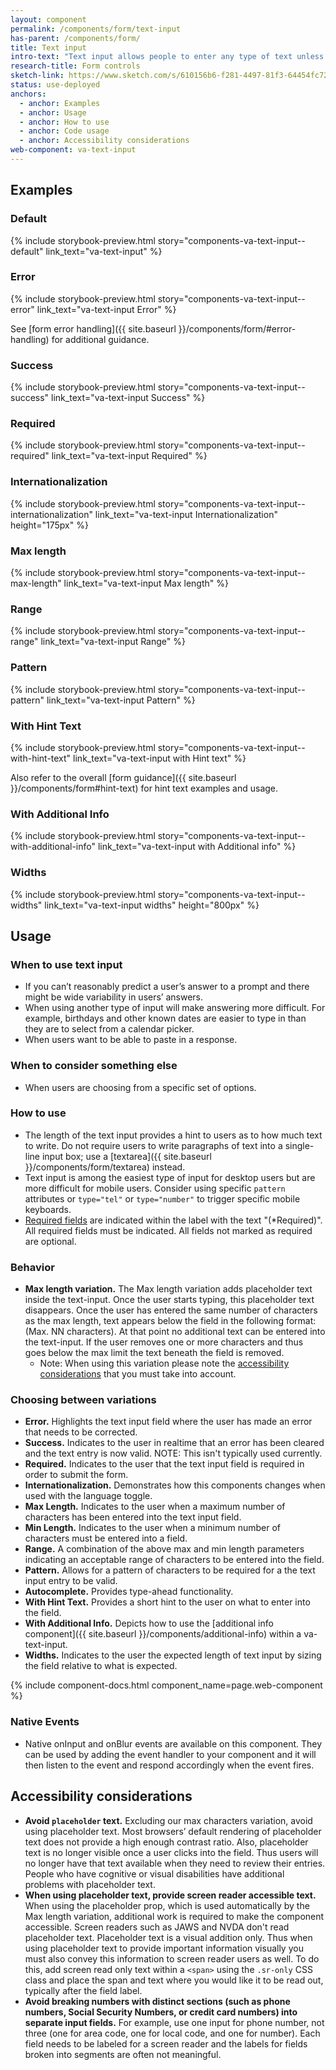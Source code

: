 ```yaml
---
layout: component
permalink: /components/form/text-input
has-parent: /components/form/
title: Text input
intro-text: "Text input allows people to enter any type of text unless otherwise restricted."
research-title: Form controls
sketch-link: https://www.sketch.com/s/610156b6-f281-4497-81f3-64454fc72156/p/04A043C5-65CA-43BB-88F2-E17EF8B12D7D
status: use-deployed
anchors:
  - anchor: Examples
  - anchor: Usage
  - anchor: How to use
  - anchor: Code usage
  - anchor: Accessibility considerations
web-component: va-text-input
---
```


## Examples

### Default
{% include storybook-preview.html story="components-va-text-input--default" link_text="va-text-input" %}

### Error
{% include storybook-preview.html story="components-va-text-input--error" link_text="va-text-input Error" %}

See [form error handling]({{ site.baseurl }}/components/form/#error-handling) for additional guidance.

### Success
{% include storybook-preview.html story="components-va-text-input--success" link_text="va-text-input Success" %}

### Required
{% include storybook-preview.html story="components-va-text-input--required" link_text="va-text-input Required" %}

### Internationalization
{% include storybook-preview.html story="components-va-text-input--internationalization" link_text="va-text-input Internationalization" height="175px" %}

### Max length
{% include storybook-preview.html story="components-va-text-input--max-length" link_text="va-text-input Max length" %}

### Range
{% include storybook-preview.html story="components-va-text-input--range" link_text="va-text-input Range" %}

### Pattern
{% include storybook-preview.html story="components-va-text-input--pattern" link_text="va-text-input Pattern" %}

### With Hint Text

{% include storybook-preview.html story="components-va-text-input--with-hint-text" link_text="va-text-input with Hint text" %}

Also refer to the overall [form guidance]({{ site.baseurl }}/components/form#hint-text) for hint text examples and usage.

### With Additional Info

{% include storybook-preview.html story="components-va-text-input--with-additional-info" link_text="va-text-input with Additional info" %}

### Widths

{% include storybook-preview.html story="components-va-text-input--widths" link_text="va-text-input widths" height="800px" %}

## Usage

### When to use text input

- If you can’t reasonably predict a user’s answer to a prompt and there might be wide variability in users’ answers.
- When using another type of input will make answering more difficult. For example, birthdays and other known dates are easier to type in than they are to select from a calendar picker.
- When users want to be able to paste in a response.

### When to consider something else

- When users are choosing from a specific set of options.

### How to use 

- The length of the text input provides a hint to users as to how much text to write. Do not require users to write paragraphs of text into a single-line input box; use a [textarea]({{ site.baseurl }}/components/form/textarea) instead.
- Text input is among the easiest type of input for desktop users but are more difficult for mobile users. Consider using specific `pattern` attributes or `type="tel"` or `type="number"` to trigger specific mobile keyboards.
- [Required fields](#required) are indicated within the label with the text "(*Required)". All required fields must be indicated. All fields not marked as required are optional.

### Behavior

* **Max length variation.** The Max length variation adds placeholder text inside the text-input. Once the user starts typing, this placeholder text disappears. Once the user has entered the same number of characters as the max length, text appears below the field in the following format: (Max. NN characters). At that point no additional text can be entered into the text-input. If the user removes one or more characters and thus goes below the max limit the text beneath the field is removed.
  * Note: When using this variation please note the [accessibility considerations](#accessibility-considerations) that you must take into account.

### Choosing between variations

* **Error.** Highlights the text input field where the user has made an error that needs to be corrected.
* **Success.** Indicates to the user in realtime that an error has been cleared and the text entry is now valid. NOTE: This isn't typically used currently.
* **Required.** Indicates to the user that the text input field is required in order to submit the form.
* **Internationalization.** Demonstrates how this components changes when used with the language toggle.
* **Max Length.** Indicates to the user when a maximum number of characters has been entered into the text input field.
* **Min Length.** Indicates to the user when a minimum number of characters must be entered into a field.
* **Range.** A combination of the above max and min length parameters indicating an acceptable range of characters to be entered into the field.
* **Pattern.** Allows for a pattern of characters to be required for a the text input entry to be valid.
* **Autocomplete.** Provides type-ahead functionality. 
* **With Hint Text.** Provides a short hint to the user on what to enter into the field.
* **With Additional Info.** Depicts how to use the [additional info component]({{ site.baseurl }}/components/additional-info) within a va-text-input. 
* **Widths.** Indicates to the user the expected length of text input by sizing the field relative to what is expected.

{% include component-docs.html component_name=page.web-component %}

### Native Events

- Native onInput and onBlur events are available on this component. They can be used by adding the event handler to your component and it will then listen to the event and respond accordingly when the event fires.

## Accessibility considerations

* **Avoid `placeholder` text.** Excluding our max characters variation, avoid using placeholder text. Most browsers’ default rendering of placeholder text does not provide a high enough contrast ratio. Also, placeholder text is no longer visible once a user clicks into the field. Thus users will no longer have that text available when they need to review their entries. People who have cognitive or visual disabilities have additional problems with placeholder text.
* **When using placeholder text, provide screen reader accessible text.** When using the placeholder prop, which is used automatically by the Max length variation, additional work is required to make the component accessible. Screen readers such as JAWS and NVDA don't read placeholder text. Placeholder text is a visual addition only. Thus when using placeholder text to provide important information visually you must also convey this information to screen reader users as well. To do this, add screen read only text within a `<span>` using the `.sr-only` CSS class and place the span and text where you would like it to be read out, typically after the field label. 
* **Avoid breaking numbers with distinct sections (such as phone numbers, Social Security Numbers, or credit card numbers) into separate input fields.** For example, use one input for phone number, not three (one for area code, one for local code, and one for number). Each field needs to be labeled for a screen reader and the labels for fields broken into segments are often not meaningful.